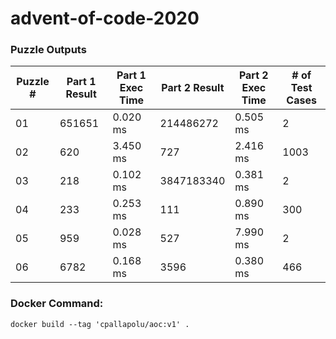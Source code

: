 <h1>advent-of-code-2020</h1>
<h3>Puzzle Outputs</h3>
<table>

<thead>

<tr><th>Puzzle #  </th><th>Part 1 Result  </th><th>Part 1 Exec Time  </th><th>Part 2 Result  </th><th>Part 2 Exec Time  </th><th># of Test Cases  </th></tr>

</thead>

<tbody>

<tr><td>01        </td><td>651651         </td><td>0.020 ms          </td><td>214486272      </td><td>0.505 ms          </td><td>2                </td></tr>

<tr><td>02        </td><td>620            </td><td>3.450 ms          </td><td>727            </td><td>2.416 ms          </td><td>1003             </td></tr>

<tr><td>03        </td><td>218            </td><td>0.102 ms          </td><td>3847183340     </td><td>0.381 ms          </td><td>2                </td></tr>

<tr><td>04        </td><td>233            </td><td>0.253 ms          </td><td>111            </td><td>0.890 ms          </td><td>300              </td></tr>

<tr><td>05        </td><td>959            </td><td>0.028 ms          </td><td>527            </td><td>7.990 ms          </td><td>2                </td></tr>

<tr><td>06        </td><td>6782           </td><td>0.168 ms          </td><td>3596           </td><td>0.380 ms          </td><td>466              </td></tr>

</tbody>

</table>

<h3>Docker Command:</h3>
<p><code>docker build --tag 'cpallapolu/aoc:v1' .</code></p>